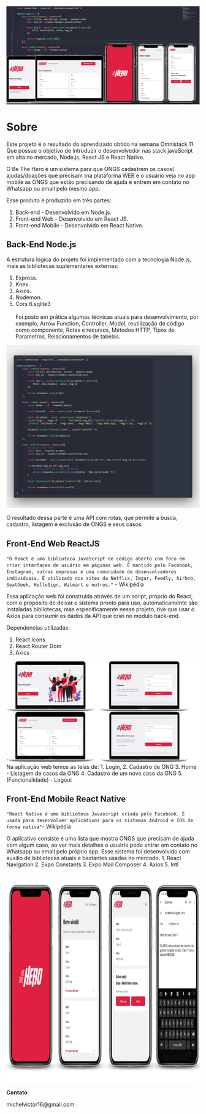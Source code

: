 <img  alt="Be The Hero" src="./img/BeTheHeroAll.png"/>

# Sobre

Este projeto é o resultado do aprendizado obtido na semana Omnistack 11
Que possue o objetivo de introduzir o desenvolvedor nas stack javaScript em alta no mercado, Node.js, React JS e React Native.

O Be The Hero é um sistema para que ONGS cadastrem os casos( ajudas/doações que precisam )na plataforma WEB e o usuário veja no app mobile as ONGS que estão precisando de ajuda e entrem em contato no Whatsapp ou email pelo mesmo app.

Esse produto é produzido em três partes:
  1. Back-end - Desenvolvido em Node.js.
  2. Front-end Web - Desenvolvido em React JS.
  3. Front-end Mobile - Desenvolvido em React Native.

## Back-End  Node.js
A estrutura lógica do projeto foi implementado com a tecnologia Node.js, mais as bibliotecas suplementares externas:
  1. Express.
  2. Knex.
  3. Axios.
  4. Nodemon.
  5. Cors
  6.sqlite3<br><br>
Foi posto em prática algumas técnicas atuais para desenvolvimento, por exemplo, Arrow Function, Controller, Model, reutilização de código como componente, Rotas e recursos, Métodos HTTP, Tipos de Parametros, Relacionamentos de tabelas.

<img  alt="Coleção de imagens Back-end" src="./img/code.png"/>

O resultado dessa parte é uma API com rotas, que permite a busca, cadastro, listagem e exclusão de ONGS e seus casos.

## Front-End Web ReactJS
`"O React é uma biblioteca JavaScript de código aberto com foco em criar interfaces de usuário em páginas web. É mantido pelo Facebook, Instagram, outras empresas e uma comunidade de desenvolvedores individuais. É utilizado nos sites da Netflix, Imgur, Feedly, Airbnb, SeatGeek, HelloSign, Walmart e outros."` - Wikipédia

Essa aplicaçáo web foi construida através de um script, próprio do React, com o propósito de deixar o sistema pronto para uso, automaticamente são instaladas bibliotecas, mas especificamente nesse projeto, tive que usar o Axios para consumir os dados da API que criei no módulo back-end.

Dependencias utilizadas:
  1. React Icons
  2. React Router Dom
  3. Axios

<img  alt="Tela do modulo web" src="./img/WebAll.png"/>
</br>
Na aplicação web temos as telas de:
  1. Login,
  2. Cadastro de ONG
  3. Home - Listagem de casos da ONG
  4. Cadastro de um novo caso da ONG
  5. (Funcionalidade) - Logout

## Front-End Mobile React Native
`"React Native é uma biblioteca Javascript criada pelo Facebook. É usada para desenvolver aplicativos para os sistemas Android e IOS de forma nativa"`- Wikipédia

O aplicativo consiste é uma lista que mostra ONGS que precisam de ajuda com algum caso, ao ver mais detalhes o usuário pode entrar em contato no Whatsapp ou email pelo próprio app. Esse sistema foi desenvolvido com auxilio de bibliotecas atuais e bastantes usadas no mercado.
    1. React Navigation
    2. Expo Constants
    3. Expo Mail Composer
    4. Axios
    5. Intl

<img  alt="Be The Hero Mobile" src="./img/MobileAll.png" align="center" height="550px"/>

<strong>Contato</strong>
<p>michelvictor16@gmail.com</p>